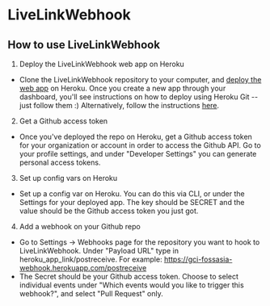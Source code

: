 # LiveLinkWebhook

## How to use LiveLinkWebhook
1. Deploy the LiveLinkWebhook web app on Heroku
* Clone the LiveLinkWebhook repository to your computer, and [deploy the web app](https://dashboard.heroku.com/apps) on Heroku. Once you create a new app through your dashboard, you'll see instructions on how to deploy using Heroku Git -- just follow them :) Alternatively, follow the instructions [here](https://devcenter.heroku.com/articles/git).

2. Get a Github access token
* Once you've deployed the repo on Heroku, get a Github access token for your organization or account in order to access the Github API. Go to your profile settings, and under "Developer Settings" you can generate personal access tokens.

3. Set up config vars on Heroku
* Set up a config var on Heroku. You can do this via CLI, or under the Settings for your deployed app. The key should be SECRET and the value should be the Github access token you just got.

4. Add a webhook on your Github repo
* Go to Settings -> Webhooks page for the repository you want to hook to LiveLinkWebhook. Under "Payload URL" type in heroku_app_link/postreceive. For example: https://gci-fossasia-webhook.herokuapp.com/postreceive
* The Secret should be your Github access token. Choose to select individual events under "Which events would you like to trigger this webhook?", and select "Pull Request" only.
